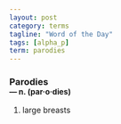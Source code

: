 ```yaml
---
layout: post
category: terms
tagline: "Word of the Day"
tags: [alpha_p]
term: parodies
---
```


<h3>Parodies<br/> <small>&mdash; n. (par<span>&middot;</span>o<span>&middot;</span>dies)</small></h3>
<p><ol>
<li>large breasts</li>
</ol></p>
